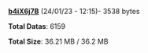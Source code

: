 [**b4iX6j7B**](/data/b4iX6j7B.txt) (24/01/23 - 12:15)- 3538 bytes

**Total Datas**: 6159

**Total Size**: 36.21 MB / 36.2 MB